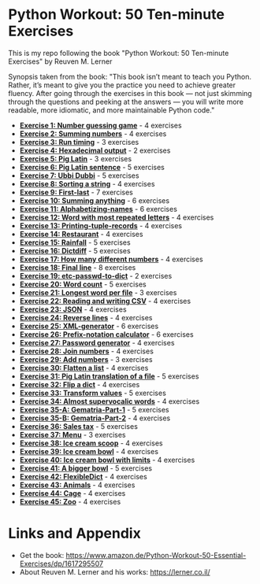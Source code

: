 # Python Workout: 50 Ten-minute Exercises
This is my repo following the book "Python Workout: 50 Ten-minute Exercises" by Reuven M. Lerner 

Synopsis taken from the book:
"This book isn’t meant to teach you Python. Rather, it’s meant to give you the practice you need to achieve greater fluency. After going through the exercises in this book — not just skimming through the questions and peeking at the answers — you will write more readable, more idiomatic, and more maintainable Python code."

* **[Exercise 1: Number guessing game](https://github.com/nihathalici/Python-Workout-50-Ten-minute-Exercises/blob/main/CHPT-01-Numeric-Types/Exer-01-Number-guessing-game/Exer-01-Number-guessing-game.ipynb)** - 4 exercises
* **[Exercise 2: Summing numbers](https://github.com/nihathalici/Python-Workout-50-Ten-minute-Exercises/tree/main/CHPT-01-Numeric-Types/Exer-02-Summing-numbers)** - 4 exercises
* **[Exercise 3: Run timing](https://github.com/nihathalici/Python-Workout-50-Ten-minute-Exercises/tree/main/CHPT-01-Numeric-Types/Exer-03-Run-timing)** - 3 exercises
* **[Exercise 4: Hexadecimal output](https://github.com/nihathalici/Python-Workout-50-Ten-minute-Exercises/tree/main/CHPT-01-Numeric-Types/Exer-04-Hexadecimal-output)** - 2 exercises
* **[Exercise 5: Pig Latin](https://github.com/nihathalici/Python-Workout-50-Ten-minute-Exercises/tree/main/CHPT-02-Strings/Exer-05-Pig-Latin)** - 3 exercises
* **[Exercise 6: Pig Latin sentence](https://github.com/nihathalici/Python-Workout-50-Ten-minute-Exercises/tree/main/CHPT-02-Strings/Exer-06-Pig-Latin-sentence)** - 5 exercises
* **[Exercise 7: Ubbi Dubbi](https://github.com/nihathalici/Python-Workout-50-Ten-minute-Exercises/tree/main/CHPT-02-Strings/Exer-07-Ubbi-Dubbi)** - 5 exercises
* **[Exercise 8: Sorting a string](https://github.com/nihathalici/Python-Workout-50-Ten-minute-Exercises/tree/main/CHPT-02-Strings/Exer-08-Sorting-a-string)** - 4 exercises
* **[Exercise 9: First-last](https://github.com/nihathalici/Python-Workout-50-Ten-minute-Exercises/tree/main/CHPT-03-Lists-and-tuples/Exer-09-First-last)** - 7 exercises
* **[Exercise 10: Summing anything](https://github.com/nihathalici/Python-Workout-50-Ten-minute-Exercises/tree/main/CHPT-03-Lists-and-tuples/Exer-10-Summing-anything)** - 6 exercises
* **[Exercise 11: Alphabetizing-names](https://github.com/nihathalici/Python-Workout-50-Ten-minute-Exercises/tree/main/CHPT-03-Lists-and-tuples/Exer-11-Alphabetizing-names)** - 6 exercises
* **[Exercise 12: Word with most repeated letters](https://github.com/nihathalici/Python-Workout-50-Ten-minute-Exercises/tree/main/CHPT-03-Lists-and-tuples/Exer-12-Word-with-most-repeated-letters)** - 4 exercises
* **[Exercise 13: Printing-tuple-records](https://github.com/nihathalici/Python-Workout-50-Ten-minute-Exercises/tree/main/CHPT-03-Lists-and-tuples/Exer-13-Printing-tuple-records)** - 4 exercises
* **[Exercise 14: Restaurant](https://github.com/nihathalici/Python-Workout-50-Ten-minute-Exercises/tree/main/CHPT-04-Dictionaries-and-sets/Exer-14-Restaurant)** - 4 exercises
* **[Exercise 15: Rainfall](https://github.com/nihathalici/Python-Workout-50-Ten-minute-Exercises/tree/main/CHPT-04-Dictionaries-and-sets/Exer-15-Rainfall)** - 5 exercises
* **[Exercise 16: Dictdiff](https://github.com/nihathalici/Python-Workout-50-Ten-minute-Exercises/tree/main/CHPT-04-Dictionaries-and-sets/Exer-16-Dictdiff)** - 5 exercises
* **[Exercise 17: How many different numbers](https://github.com/nihathalici/Python-Workout-50-Ten-minute-Exercises/tree/main/CHPT-04-Dictionaries-and-sets/Exer-17-How-many-different-numbers)** - 4 exercises
* **[Exercise 18: Final line](https://github.com/nihathalici/Python-Workout-50-Ten-minute-Exercises/tree/main/CHPT-05-Files/Exer-18-Final-line)** - 8 exercises
* **[Exercise 19: etc-passwd-to-dict](https://github.com/nihathalici/Python-Workout-50-Ten-minute-Exercises/tree/main/CHPT-05-Files/Exer-19-etc-passwd-to-dict)** - 2 exercises
* **[Exercise 20: Word count](https://github.com/nihathalici/Python-Workout-50-Ten-minute-Exercises/tree/main/CHPT-05-Files/Exer-20-Word-count)** - 5 exercises
* **[Exercise 21: Longest word per file](https://github.com/nihathalici/Python-Workout-50-Ten-minute-Exercises/tree/main/CHPT-05-Files/Exer-21-Longest-word-per-file)** - 3 exercises
* **[Exercise 22: Reading and writing CSV](https://github.com/nihathalici/Python-Workout-50-Ten-minute-Exercises/tree/main/CHPT-05-Files/Exer-22-Reading-and-writing-CSV)** - 4 exercises
* **[Exercise 23: JSON](https://github.com/nihathalici/Python-Workout-50-Ten-minute-Exercises/tree/main/CHPT-05-Files/Exer-23-JSON)** - 4 exercises
* **[Exercise 24: Reverse lines](https://github.com/nihathalici/Python-Workout-50-Ten-minute-Exercises/tree/main/CHPT-05-Files/Exer-24-Reverse-lines)** - 4 exercises
* **[Exercise 25: XML-generator](https://github.com/nihathalici/Python-Workout-50-Ten-minute-Exercises/tree/main/CHPT-06-Functions/Exer-25-XML-generator)** - 6 exercises
* **[Exercise 26: Prefix-notation calculator](https://github.com/nihathalici/Python-Workout-50-Ten-minute-Exercises/tree/main/CHPT-06-Functions/Exer-26-Prefix-notation-calculator)** - 6 exercises
* **[Exercise 27: Password generator](https://github.com/nihathalici/Python-Workout-50-Ten-minute-Exercises/tree/main/CHPT-06-Functions/Exer-27-Password-generator)** - 4 exercises
* **[Exercise 28: Join numbers](https://github.com/nihathalici/Python-Workout-50-Ten-minute-Exercises/tree/main/CHPT-07-Functional-programming-with-comprehensions/Exer-28-Join-numbers)** - 4 exercises
* **[Exercise 29: Add numbers](https://github.com/nihathalici/Python-Workout-50-Ten-minute-Exercises/tree/main/CHPT-07-Functional-programming-with-comprehensions/Exer-29-Add-numbers)** - 3 exercises
* **[Exercise 30: Flatten a list](https://github.com/nihathalici/Python-Workout-50-Ten-minute-Exercises/tree/main/CHPT-07-Functional-programming-with-comprehensions/Exer-30-Flatten-a-list)** - 4 exercises
* **[Exercise 31: Pig Latin translation of a file](https://github.com/nihathalici/Python-Workout-50-Ten-minute-Exercises/tree/main/CHPT-07-Functional-programming-with-comprehensions/Exer-31-Pig-Latin-translation-of-a-file)** - 5 exercises
* **[Exercise 32: Flip a dict](https://github.com/nihathalici/Python-Workout-50-Ten-minute-Exercises/tree/main/CHPT-07-Functional-programming-with-comprehensions/Exer-32-Flip-a-dict)** - 4 exercises
* **[Exercise 33: Transform values](https://github.com/nihathalici/Python-Workout-50-Ten-minute-Exercises/tree/main/CHPT-07-Functional-programming-with-comprehensions/Exer-33-Transform-values)** - 5 exercises
* **[Exercise 34: Almost supervocalic words](https://github.com/nihathalici/Python-Workout-50-Ten-minute-Exercises/tree/main/CHPT-07-Functional-programming-with-comprehensions/Exer-34-Almost-supervocalic-words)** - 4 exercises
* **[Exercise 35-A: Gematria-Part-1](https://github.com/nihathalici/Python-Workout-50-Ten-minute-Exercises/tree/main/CHPT-07-Functional-programming-with-comprehensions/Exer-35-A-Gematria-Part-1)** - 5 exercises
* **[Exercise 35-B: Gematria-Part-2](https://github.com/nihathalici/Python-Workout-50-Ten-minute-Exercises/tree/main/CHPT-07-Functional-programming-with-comprehensions/Exer-35-B-Gematria-Part-2)** - 4 exercises
* **[Exercise 36: Sales tax](https://github.com/nihathalici/Python-Workout-50-Ten-minute-Exercises/tree/main/CHPT-08-Modules-and-packages/Exer-36-Sales-tax)** - 5 exercises
* **[Exercise 37: Menu](https://github.com/nihathalici/Python-Workout-50-Ten-minute-Exercises/tree/main/CHPT-08-Modules-and-packages/Exer-37-Menu)** - 3 exercises
* **[Exercise 38: Ice cream scoop](https://github.com/nihathalici/Python-Workout-50-Ten-minute-Exercises/tree/main/CHPT-09-Objects/Exer-38-Ice-cream-scoop)** - 4 exercises
* **[Exercise 39: Ice cream bowl](https://github.com/nihathalici/Python-Workout-50-Ten-minute-Exercises/tree/main/CHPT-09-Objects/Exer-39-Ice-cream-bowl)** - 4 exercises
* **[Exercise 40: Ice cream bowl with limits](https://github.com/nihathalici/Python-Workout-50-Ten-minute-Exercises/tree/main/CHPT-09-Objects/Exer-40-Ice-cream-bowl-with-limits)** - 4 exercises
* **[Exercise 41: A bigger bowl](https://github.com/nihathalici/Python-Workout-50-Ten-minute-Exercises/tree/main/CHPT-09-Objects/Exer-41-A-bigger-bowl)** - 5 exercises
* **[Exercise 42: FlexibleDict](https://github.com/nihathalici/Python-Workout-50-Ten-minute-Exercises/tree/main/CHPT-09-Objects/Exer-42-FlexibleDict)** - 4 exercises
* **[Exercise 43: Animals](https://github.com/nihathalici/Python-Workout-50-Ten-minute-Exercises/tree/main/CHPT-09-Objects/Exer-43-Animals)** - 4 exercises
* **[Exercise 44: Cage](https://github.com/nihathalici/Python-Workout-50-Ten-minute-Exercises/tree/main/CHPT-09-Objects/Exer-44-Cage)** - 4 exercises
* **[Exercise 45: Zoo](https://github.com/nihathalici/Python-Workout-50-Ten-minute-Exercises/tree/main/CHPT-09-Objects/Exer-45-Zoo)** - 4 exercises



Links and Appendix
========================================================

- Get the book: https://www.amazon.de/Python-Workout-50-Essential-Exercises/dp/1617295507
- About Reuven M. Lerner and his works: https://lerner.co.il/
